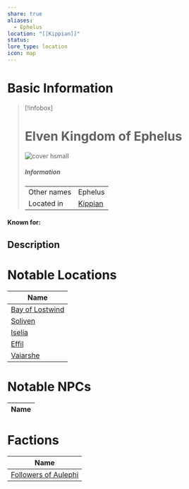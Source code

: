```yaml
---
share: true
aliases:
  - Ephelus
location: "[[Kippian]]"
status: 
lore_type: location
icon: map
---
```

# Basic Information
> [!infobox]
> # Elven Kingdom of Ephelus
> ![cover hsmall](insertimage.png)
> ##### Information
> |   |  |
> | ---- | ---- |
> | Other names | Ephelus|
> | Located in | [Kippian](../Continents/Kippian.md)|
#### Known for:
## Description
# Notable Locations
| Name                                                    |
| ------------------------------------------------------- |
| [Bay of Lostwind](../Areas/Bay%20of%20Lostwind.md) |
| [Soliven](../Areas/Soliven.md)                 |
| [Iselia](../Settlements/Iselia.md)             |
| [Effil](../Settlements/Effil.md)               |
| [Vaiarshe](../Settlements/Vaiarshe.md)         |

# Notable NPCs
| Name |
| ---- |

# Factions
| Name                                                       |
| ---------------------------------------------------------- |
| [Followers of Aulephi](../../Factions/Followers%20of%20Aulephi.md) |
